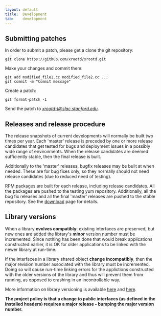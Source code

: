```yaml
---
layout: default
title:  Development
tab:    development
---
```


Submitting patches
------------------

In order to submit a patch, please get a clone the git repository:

    git clone https://github.com/xrootd/xrootd.git

Make your changes and commit them:

    git add modified_file1.cc modified_file2.cc ...
    git commit -m "Commit message"

Create a patch:

    git format-patch -1

Send the patch to *xrootd-l@slac.stanford.edu*.

Releases and release procedure
------------------------------

The release snapshots of current developments will normally be built two times
per year. Each 'master' release is preceded by one or more release candidates
that get tested for bugs and deployment issues in a possibly wide range of
environments. When the release candidates are deemed sufficiently stable, then
the final release is built.

Additionally to the 'master' releases, bugfix releases may be built at
when needed. These are for bug fixes only, so they normally should
not need release candidates (due to reduced need of testing).

RPM packages are built for each release, including release candidates. All
the packages are pushed to the testing yum repository. Additionally, all
the bug fix releases and all the final 'master' releases are pushed to the
stable repository. See the [download](/dload.html) page for details.

Library versions
----------------

When a library **evolves compatibly**: existing interfaces are preserved, but new ones are added
the library's **minor** version number must be incremented. Since nothing has been done that would
break applications constructed earlier, it is OK for older applications to be linked with the
newer library at run-time.

If the interfaces in a library shared object **change incompatibly**, then the major revision
number associated with the library must be incremented. Doing so will cause run-time linking
errors for the applictions constructed with the older versions of the library and thus will
prevent them from running, as opposed to crashing in an incontrollable way.

More information on library versioning is available
[here](http://www.usenix.org/publications/library/proceedings/als00/2000papers/papers/full_papers/browndavid/browndavid_html/)
and [here](http://www.akkadia.org/drepper/dsohowto.pdf).

**The project policy is that a change to public interfaces (as defined in the installed
headers) requires a major release - bumping the major version number.**
